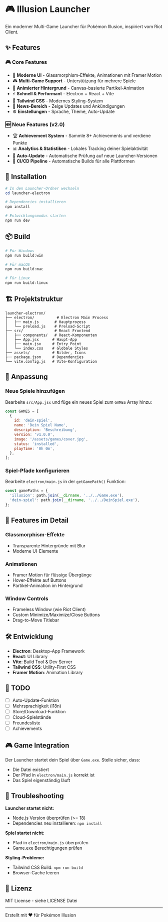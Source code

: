 # 🎮 Illusion Launcher

Ein moderner Multi-Game Launcher für Pokémon Illusion, inspiriert vom Riot Client.

## ✨ Features

### 🎮 Core Features
- 🎨 **Moderne UI** - Glassmorphism-Effekte, Animationen mit Framer Motion
- 🎮 **Multi-Game Support** - Unterstützung für mehrere Spiele
- 🌈 **Animierter Hintergrund** - Canvas-basierte Partikel-Animation
- ⚡ **Schnell & Performant** - Electron + React + Vite
- 🎯 **Tailwind CSS** - Modernes Styling-System
- 📰 **News-Bereich** - Zeige Updates und Ankündigungen
- ⚙️ **Einstellungen** - Sprache, Theme, Auto-Update

### 🆕 Neue Features (v2.0)
- 🏆 **Achievement System** - Sammle 8+ Achievements und verdiene Punkte
- 📊 **Analytics & Statistiken** - Lokales Tracking deiner Spielaktivität
- 🔄 **Auto-Update** - Automatische Prüfung auf neue Launcher-Versionen
- 🤖 **CI/CD Pipeline** - Automatische Builds für alle Plattformen

## 🚀 Installation

```powershell
# In den Launcher-Ordner wechseln
cd launcher-electron

# Dependencies installieren
npm install

# Entwicklungsmodus starten
npm run dev
```

## 📦 Build

```powershell
# Für Windows
npm run build:win

# Für macOS
npm run build:mac

# Für Linux
npm run build:linux
```

## 🏗️ Projektstruktur

```
launcher-electron/
├── electron/          # Electron Main Process
│   ├── main.js       # Hauptprozess
│   └── preload.js    # Preload-Script
├── src/              # React Frontend
│   ├── components/   # React-Komponenten
│   ├── App.jsx      # Haupt-App
│   ├── main.jsx     # Entry Point
│   └── index.css    # Globale Styles
├── assets/          # Bilder, Icons
├── package.json     # Dependencies
└── vite.config.js   # Vite-Konfiguration
```

## 🎨 Anpassung

### Neue Spiele hinzufügen

Bearbeite `src/App.jsx` und füge ein neues Spiel zum `GAMES` Array hinzu:

```javascript
const GAMES = [
  {
    id: 'dein-spiel',
    name: 'Dein Spiel Name',
    description: 'Beschreibung',
    version: 'v1.0.0',
    image: '/assets/games/cover.jpg',
    status: 'installed',
    playTime: '0h 0m',
  },
];
```

### Spiel-Pfade konfigurieren

Bearbeite `electron/main.js` in der `getGamePath()` Funktion:

```javascript
const gamePaths = {
  'illusion': path.join(__dirname, '../../Game.exe'),
  'dein-spiel': path.join(__dirname, '../../DeinSpiel.exe'),
};
```

## 🎯 Features im Detail

### Glassmorphism-Effekte
- Transparente Hintergründe mit Blur
- Moderne UI-Elemente

### Animationen
- Framer Motion für flüssige Übergänge
- Hover-Effekte auf Buttons
- Partikel-Animation im Hintergrund

### Window Controls
- Frameless Window (wie Riot Client)
- Custom Minimize/Maximize/Close Buttons
- Drag-to-Move Titlebar

## 🛠️ Entwicklung

- **Electron**: Desktop-App Framework
- **React**: UI Library
- **Vite**: Build Tool & Dev Server
- **Tailwind CSS**: Utility-First CSS
- **Framer Motion**: Animation Library

## 📝 TODO

- [ ] Auto-Update-Funktion
- [ ] Mehrsprachigkeit (i18n)
- [ ] Store/Download-Funktion
- [ ] Cloud-Spielstände
- [ ] Freundesliste
- [ ] Achievements

## 🎮 Game Integration

Der Launcher startet dein Spiel über `Game.exe`. Stelle sicher, dass:
- Die Datei existiert
- Der Pfad in `electron/main.js` korrekt ist
- Das Spiel eigenständig läuft

## 🐛 Troubleshooting

**Launcher startet nicht:**
- Node.js Version überprüfen (>= 18)
- Dependencies neu installieren: `npm install`

**Spiel startet nicht:**
- Pfad in `electron/main.js` überprüfen
- Game.exe Berechtigungen prüfen

**Styling-Probleme:**
- Tailwind CSS Build: `npm run build`
- Browser-Cache leeren

## 📄 Lizenz

MIT License - siehe LICENSE Datei

---

Erstellt mit ❤️ für Pokémon Illusion
